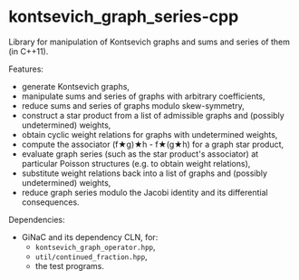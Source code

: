 # kontsevich_graph_series-cpp
Library for manipulation of Kontsevich graphs and sums and series of them (in C++11).

Features:
- generate Kontsevich graphs,
- manipulate sums and series of graphs with arbitrary coefficients,
- reduce sums and series of graphs modulo skew-symmetry,
- construct a star product from a list of admissible graphs and (possibly undetermined) weights,
- obtain cyclic weight relations for graphs with undetermined weights,
- compute the associator (f★g)★h - f★(g★h) for a graph star product,
- evaluate graph series (such as the star product's associator) at particular Poisson structures (e.g. to obtain weight relations),
- substitute weight relations back into a list of graphs and (possibly undetermined) weights,
- reduce graph series modulo the Jacobi identity and its differential consequences.

Dependencies:
- GiNaC and its dependency CLN, for:
  - `kontsevich_graph_operator.hpp`,
  - `util/continued_fraction.hpp`,
  - the test programs.
